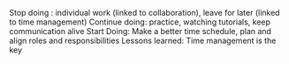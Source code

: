 
Stop doing : individual work (linked to collaboration), leave for later (linked to time management)
Continue doing: practice, watching tutorials, keep communication alive
Start Doing: Make a better time schedule, plan and align roles and  responsibilities
Lessons learned: Time management is the key
